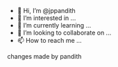- 👋 Hi, I’m @jppandith
- 👀 I’m interested in ...
- 🌱 I’m currently learning ...
- 💞️ I’m looking to collaborate on ...
- 📫 How to reach me ...

<!---
jppandith/jppandith is a ✨ special ✨ repository because its `README.md` (this file) appears on your GitHub profile.
You can click the Preview link to take a look at your changes.
--->

changes made by pandith
